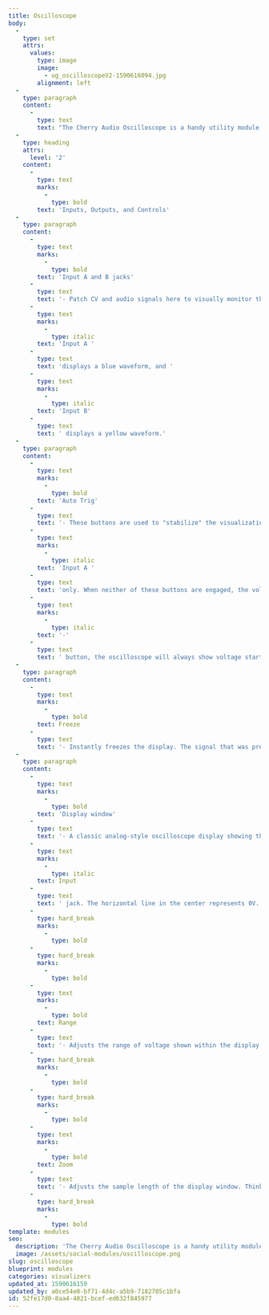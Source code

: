 ```yaml
---
title: Oscilloscope
body:
  -
    type: set
    attrs:
      values:
        type: image
        image:
          - ug_oscilloscopeV2-1590616094.jpg
        alignment: left
  -
    type: paragraph
    content:
      -
        type: text
        text: "The Cherry Audio Oscilloscope is a handy utility module featuring two inputs, range, zoom, and a freeze button for monitoring audio and CV signals. Besides looking cool (who doesn’t love looking at waveforms?), this is an extremely helpful tool for learning about modular synthesis or troubleshooting complex patches.\_"
  -
    type: heading
    attrs:
      level: '2'
    content:
      -
        type: text
        marks:
          -
            type: bold
        text: 'Inputs, Outputs, and Controls'
  -
    type: paragraph
    content:
      -
        type: text
        marks:
          -
            type: bold
        text: 'Input A and B jacks'
      -
        type: text
        text: '- Patch CV and audio signals here to visually monitor their voltages. '
      -
        type: text
        marks:
          -
            type: italic
        text: 'Input A '
      -
        type: text
        text: 'displays a blue waveform, and '
      -
        type: text
        marks:
          -
            type: italic
        text: 'Input B'
      -
        type: text
        text: ' displays a yellow waveform.'
  -
    type: paragraph
    content:
      -
        type: text
        marks:
          -
            type: bold
        text: 'Auto Trig'
      -
        type: text
        text: '- These buttons are used to "stabilize" the visualization of the signal and are triggered from '
      -
        type: text
        marks:
          -
            type: italic
        text: 'Input A '
      -
        type: text
        text: 'only. When neither of these buttons are engaged, the voltage received is displayed without a consistent trigger or "starting point" within the display window which can sometimes appear jumpy and unstable. By engaging the '
      -
        type: text
        marks:
          -
            type: italic
        text: '-'
      -
        type: text
        text: ' button, the oscilloscope will always show voltage starting from 0V at the left hand side and decreasing, while the + button will show voltage increasing from 0V. Having a consistent trigger point for where the voltages are displayed on the oscilloscope creates a stable waveform when monitoring cyclical signals such as oscillators. Try patching a sine-wave oscillator to the input and switching between - , +, and neither to see the difference.'
  -
    type: paragraph
    content:
      -
        type: text
        marks:
          -
            type: bold
        text: Freeze
      -
        type: text
        text: '- Instantly freezes the display. The signal that was present at the moment the button was clicked will be displayed until the button is turned off again.'
  -
    type: paragraph
    content:
      -
        type: text
        marks:
          -
            type: bold
        text: 'Display window'
      -
        type: text
        text: '- A classic analog-style oscilloscope display showing the signal received at the '
      -
        type: text
        marks:
          -
            type: italic
        text: Input
      -
        type: text
        text: ' jack. The horizontal line in the center represents 0V. Positive voltage is displayed above the 0V line while negative voltage is displayed below.'
      -
        type: hard_break
        marks:
          -
            type: bold
      -
        type: hard_break
        marks:
          -
            type: bold
      -
        type: text
        marks:
          -
            type: bold
        text: Range
      -
        type: text
        text: '- Adjusts the range of voltage shown within the display. Think of this as a vertical zoom.'
      -
        type: hard_break
        marks:
          -
            type: bold
      -
        type: hard_break
        marks:
          -
            type: bold
      -
        type: text
        marks:
          -
            type: bold
        text: Zoom
      -
        type: text
        text: '- Adjusts the sample length of the display window. Think of this as a horizontal zoom.'
      -
        type: hard_break
        marks:
          -
            type: bold
template: modules
seo:
  description: 'The Cherry Audio Oscilloscope is a handy utility module and slick visual component featuring range, zoom, and a freeze button for monitoring audio and CV signals.'
  image: /assets/social-modules/oscilloscope.png
slug: oscilloscope
blueprint: modules
categories: visualizers
updated_at: 1590616159
updated_by: a0ce54e0-bf71-4d4c-a5b9-7182705c1bfa
id: 52fe17d0-8aa4-4021-bcef-ed632f845977
---
```

